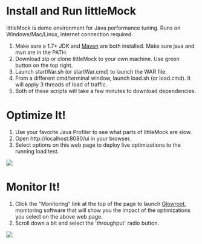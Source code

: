 # Install and Run littleMock

littleMock is demo environment for Java performance tuning. Runs on Windows/Mac/Linux, internet connection required.

1. Make sure a 1.7+ JDK and [Maven](http://maven.apache.org) are both installed.  Make sure java and mvn are in the PATH.
2. Download zip or clone littleMock to your own machine.  Use green button on the top right.
3. Launch startWar.sh (or startWar.cmd) to launch the WAR file.
4. From a different cmd/terminal window, launch load.sh (or load.cmd).  It will apply 3 threads of load of traffic.
5. Both of these scripts will take a few minutes to download dependencies.


# Optimize It!
1. Use your favorite Java Profiler to see what parts of littleMock are slow.
2. Open http://localhost:8080/ui in your browser.
3. Select options on this web page to deploy live optimizations to the running load test.

![](https://cloud.githubusercontent.com/assets/175773/24088253/416d1078-0cf6-11e7-874d-c82044120bcd.png)

# Monitor It!
1. Click the "Monitoring" link at the top of the page to launch [Glowroot](http://glowroot.org), monitoring software that will show you the impact of the optimizations you select on the above web page.
2. Scroll down a bit and select the 'throughput' radio button.

![](https://cloud.githubusercontent.com/assets/175773/24088328/134fa4d4-0cf7-11e7-9271-239aa058d1da.png)
